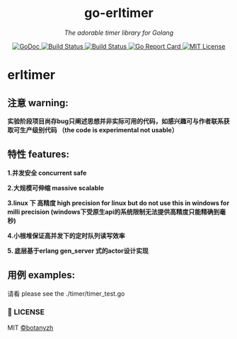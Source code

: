 <p align="center">


<h1 align="center">go-erltimer</h1>
<p align="center">
    <em> The adorable timer library for Golang</em>
</p>
<p align="center">
    <a href="https://godoc.org/github.com/botanyzh/go-erltimer">
        <img src="https://godoc.org/github.com/botanyzh/go-erltimer?status.svg" alt="GoDoc">
    </a>
    <a href="https://travis-ci.org/botanyzh/go-erltimer">
        <img src="https://travis-ci.org/botanyzh/go-erltimer.svg?branch=master" alt="Build Status">
    </a>
    <a href="https://ci.appveyor.com/project/botanyzh/go-erltimer">
        <img src="https://ci.appveyor.com/api/projects/status/kdxi0s1nc1t6dqn0?svg=true" alt="Build Status">
    </a>
    <a href="https://goreportcard.com/report/github.com/botanyzh/go-erltimer">
        <img src="https://goreportcard.com/badge/github.com/botanyzh/go-erltimer" alt="Go Report Card">
    </a>
    <a href="https://opensource.org/licenses/MIT">
        <img src="https://img.shields.io/badge/License-MIT-brightgreen.svg" alt="MIT License">
    </a>
</p>

# erltimer
## 注意 warning:
 **实验阶段项目尚存bug只阐述思想并非实际可用的代码，如感兴趣可与作者联系获取可生产级别代码 （the code is experimental not usable）**

## 特性 features:

**1.并发安全  concurrent safe**

**2.大规模可伸缩  massive scalable**

**3.linux 下 高精度 high precision for linux  but do not use this in windows for milli precision (windows下受原生api的系统限制无法提供高精度只能精确到毫秒)**

**4.小根堆保证高并发下的定时队列读写效率**

**5. 底层基于erlang gen_server 式的actor设计实现**
## 用例 examples:

请看 please see the  ./timer/timer_test.go
 

### 📃 LICENSE

MIT [©botanyzh](https://github.com/botanyzh)
